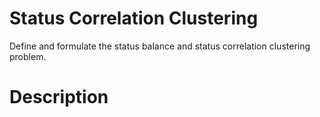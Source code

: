# Status Correlation Clustering 
Define and formulate the status balance and status correlation clustering problem.


# Description 

